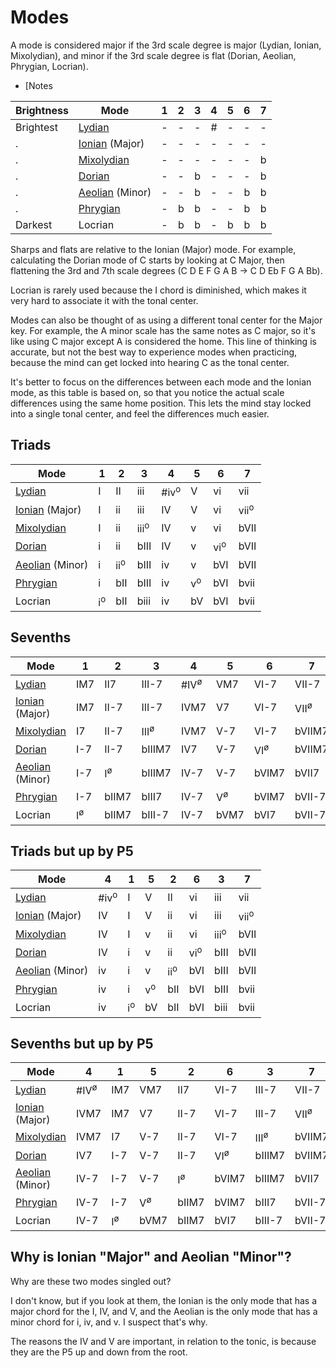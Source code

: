 Modes
=====

A mode is considered major if the 3rd scale degree is major (Lydian, Ionian, Mixolydian), and minor
if the 3rd scale degree is flat (Dorian, Aeolian, Phrygian, Locrian).

* [Notes

| Brightness | Mode                                                                                | 1 | 2 | 3 | 4 | 5 | 6 | 7 |
|------------|-------------------------------------------------------------------------------------|:-:|:-:|:-:|:-:|:-:|:-:|:-:|
| Brightest  | [Lydian](https://github.com/voidqk/music-theory/blob/master/docs/lydian.md)         | - | - | - | # | - | - | - |
| .          | [Ionian](https://github.com/voidqk/music-theory/blob/master/docs/major.md) (Major)  | - | - | - | - | - | - | - |
| .          | [Mixolydian](https://github.com/voidqk/music-theory/blob/master/docs/mixolydian.md) | - | - | - | - | - | - | b |
| .          | [Dorian](https://github.com/voidqk/music-theory/blob/master/docs/dorian.md)         | - | - | b | - | - | - | b |
| .          | [Aeolian](https://github.com/voidqk/music-theory/blob/master/docs/minor.md) (Minor) | - | - | b | - | - | b | b |
| .          | [Phrygian](https://github.com/voidqk/music-theory/blob/master/docs/phrygian.md)     | - | b | b | - | - | b | b |
| Darkest    | Locrian                                                                             | - | b | b | - | b | b | b |

Sharps and flats are relative to the Ionian (Major) mode.  For example, calculating the Dorian mode
of C starts by looking at C Major, then flattening the 3rd and 7th scale degrees (C D E F G A B
&rarr; C D Eb F G A Bb).

Locrian is rarely used because the I chord is diminished, which makes it very hard to associate it
with the tonal center.

Modes can also be thought of as using a different tonal center for the Major key.  For example, the
A minor scale has the same notes as C major, so it's like using C major except A is considered the
home.  This line of thinking is accurate, but not the best way to experience modes when practicing,
because the mind can get locked into hearing C as the tonal center.

It's better to focus on the differences between each mode and the Ionian mode, as this table is
based on, so that you notice the actual scale differences using the same home position.  This lets
the mind stay locked into a single tonal center, and feel the differences much easier.

Triads
------

| Mode                                                                                | 1             | 2              | 3               | 4               | 5             | 6              | 7               |
|-------------------------------------------------------------------------------------|---------------|----------------|-----------------|-----------------|---------------|----------------|-----------------|
| [Lydian](https://github.com/voidqk/music-theory/blob/master/docs/lydian.md)         | I             | II             | iii             | #iv<sup>o</sup> | V             | vi             | vii             |
| [Ionian](https://github.com/voidqk/music-theory/blob/master/docs/major.md) (Major)  | I             | ii             | iii             | IV              | V             | vi             | vii<sup>o</sup> |
| [Mixolydian](https://github.com/voidqk/music-theory/blob/master/docs/mixolydian.md) | I             | ii             | iii<sup>o</sup> | IV              | v             | vi             | bVII            |
| [Dorian](https://github.com/voidqk/music-theory/blob/master/docs/dorian.md)         | i             | ii             | bIII            | IV              | v             | vi<sup>o</sup> | bVII            |
| [Aeolian](https://github.com/voidqk/music-theory/blob/master/docs/minor.md) (Minor) | i             | ii<sup>o</sup> | bIII            | iv              | v             | bVI            | bVII            |
| [Phrygian](https://github.com/voidqk/music-theory/blob/master/docs/phrygian.md)     | i             | bII            | bIII            | iv              | v<sup>o</sup> | bVI            | bvii            |
| Locrian                                                                             | i<sup>o</sup> | bII            | biii            | iv              | bV            | bVI            | bvii            |

Sevenths
--------

| Mode                                                                                | 1                    | 2                    | 3                      | 4                      | 5                    | 6                     | 7                      |
|-------------------------------------------------------------------------------------|----------------------|----------------------|------------------------|------------------------|----------------------|-----------------------|------------------------|
| [Lydian](https://github.com/voidqk/music-theory/blob/master/docs/lydian.md)         | IM7                  | II7                  | III-7                  | #IV<sup>&oslash;</sup> | VM7                  | VI-7                  | VII-7                  |
| [Ionian](https://github.com/voidqk/music-theory/blob/master/docs/major.md) (Major)  | IM7                  | II-7                 | III-7                  | IVM7                   | V7                   | VI-7                  | VII<sup>&oslash;</sup> |
| [Mixolydian](https://github.com/voidqk/music-theory/blob/master/docs/mixolydian.md) | I7                   | II-7                 | III<sup>&oslash;</sup> | IVM7                   | V-7                  | VI-7                  | bVIIM7                 |
| [Dorian](https://github.com/voidqk/music-theory/blob/master/docs/dorian.md)         | I-7                  | II-7                 | bIIIM7                 | IV7                    | V-7                  | VI<sup>&oslash;</sup> | bVIIM7                 |
| [Aeolian](https://github.com/voidqk/music-theory/blob/master/docs/minor.md) (Minor) | I-7                  | I<sup>&oslash;</sup> | bIIIM7                 | IV-7                   | V-7                  | bVIM7                 | bVII7                  |
| [Phrygian](https://github.com/voidqk/music-theory/blob/master/docs/phrygian.md)     | I-7                  | bIIM7                | bIII7                  | IV-7                   | V<sup>&oslash;</sup> | bVIM7                 | bVII-7                 |
| Locrian                                                                             | I<sup>&oslash;</sup> | bIIM7                | bIII-7              | IV-7                   | bVM7                 | bVI7                  | bVII-7                 |

Triads but up by P5
-------------------

| Mode                                                                                | 4               | 1             | 5             | 2              | 6              | 3               | 7               |
|-------------------------------------------------------------------------------------|-----------------|---------------|---------------|----------------|----------------|-----------------|-----------------|
| [Lydian](https://github.com/voidqk/music-theory/blob/master/docs/lydian.md)         | #iv<sup>o</sup> | I             | V             | II             | vi             | iii             | vii             |
| [Ionian](https://github.com/voidqk/music-theory/blob/master/docs/major.md) (Major)  | IV              | I             | V             | ii             | vi             | iii             | vii<sup>o</sup> |
| [Mixolydian](https://github.com/voidqk/music-theory/blob/master/docs/mixolydian.md) | IV              | I             | v             | ii             | vi             | iii<sup>o</sup> | bVII            |
| [Dorian](https://github.com/voidqk/music-theory/blob/master/docs/dorian.md)         | IV              | i             | v             | ii             | vi<sup>o</sup> | bIII            | bVII            |
| [Aeolian](https://github.com/voidqk/music-theory/blob/master/docs/minor.md) (Minor) | iv              | i             | v             | ii<sup>o</sup> | bVI            | bIII            | bVII            |
| [Phrygian](https://github.com/voidqk/music-theory/blob/master/docs/phrygian.md)     | iv              | i             | v<sup>o</sup> | bII            | bVI            | bIII            | bvii            |
| Locrian                                                                             | iv              | i<sup>o</sup> | bV            | bII            | bVI            | biii            | bvii            |

Sevenths but up by P5
---------------------

| Mode                                                                                | 4                      | 1                    | 5                    | 2                    | 6                     | 3                      | 7                      |
|-------------------------------------------------------------------------------------|------------------------|----------------------|----------------------|----------------------|-----------------------|------------------------|------------------------|
| [Lydian](https://github.com/voidqk/music-theory/blob/master/docs/lydian.md)         | #IV<sup>&oslash;</sup> | IM7                  | VM7                  | II7                  | VI-7                  | III-7                  | VII-7                  |
| [Ionian](https://github.com/voidqk/music-theory/blob/master/docs/major.md) (Major)  | IVM7                   | IM7                  | V7                   | II-7                 | VI-7                  | III-7                  | VII<sup>&oslash;</sup> |
| [Mixolydian](https://github.com/voidqk/music-theory/blob/master/docs/mixolydian.md) | IVM7                   | I7                   | V-7                  | II-7                 | VI-7                  | III<sup>&oslash;</sup> | bVIIM7                 |
| [Dorian](https://github.com/voidqk/music-theory/blob/master/docs/dorian.md)         | IV7                    | I-7                  | V-7                  | II-7                 | VI<sup>&oslash;</sup> | bIIIM7                 | bVIIM7                 |
| [Aeolian](https://github.com/voidqk/music-theory/blob/master/docs/minor.md) (Minor) | IV-7                   | I-7                  | V-7                  | I<sup>&oslash;</sup> | bVIM7                 | bIIIM7                 | bVII7                  |
| [Phrygian](https://github.com/voidqk/music-theory/blob/master/docs/phrygian.md)     | IV-7                   | I-7                  | V<sup>&oslash;</sup> | bIIM7                | bVIM7                 | bIII7                  | bVII-7                 |
| Locrian                                                                             | IV-7                   | I<sup>&oslash;</sup> | bVM7                 | bIIM7                | bVI7                  | bIII-7                 | bVII-7                 |


Why is Ionian "Major" and Aeolian "Minor"?
------------------------------------------

Why are these two modes singled out?

I don't know, but if you look at them, the Ionian is the only mode that has a major chord for the
I, IV, and V, and the Aeolian is the only mode that has a minor chord for i, iv, and v.  I suspect
that's why.

The reasons the IV and V are important, in relation to the tonic, is because they are the P5 up and
down from the root.
